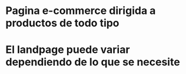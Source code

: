 # Pagina e-commerce dirigida a productos de todo tipo
# El landpage puede variar dependiendo de lo que se necesite
